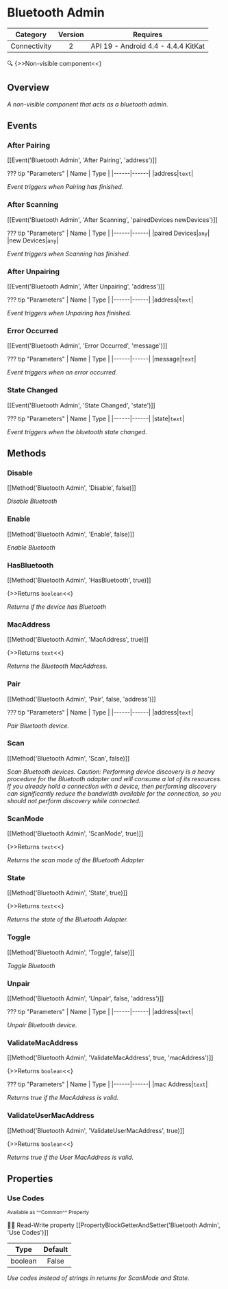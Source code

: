 # Bluetooth Admin

| Category | Version | Requires |
|:--------:|:-------:|:--------:|
|Connectivity|2|API 19 - Android 4.4 - 4.4.4 KitKat|

:mag: {>>Non-visible component<<}

## Overview

_A non-visible component that acts as a bluetooth admin._

## Events

### After Pairing

[[Event('Bluetooth Admin', 'After Pairing', 'address')]]

??? tip "Parameters"
    | Name | Type |
    |------|------|
    |address|`text`|


_Event triggers when Pairing has finished._

### After Scanning

[[Event('Bluetooth Admin', 'After Scanning', 'pairedDevices newDevices')]]

??? tip "Parameters"
    | Name | Type |
    |------|------|
    |paired Devices|`any`|
    |new Devices|`any`|


_Event triggers when Scanning has finished._

### After Unpairing

[[Event('Bluetooth Admin', 'After Unpairing', 'address')]]

??? tip "Parameters"
    | Name | Type |
    |------|------|
    |address|`text`|


_Event triggers when Unpairing has finished._

### Error Occurred

[[Event('Bluetooth Admin', 'Error Occurred', 'message')]]

??? tip "Parameters"
    | Name | Type |
    |------|------|
    |message|`text`|


_Event triggers when an error occurred._

### State Changed

[[Event('Bluetooth Admin', 'State Changed', 'state')]]

??? tip "Parameters"
    | Name | Type |
    |------|------|
    |state|`text`|


_Event triggers when the bluetooth state changed._

## Methods

### Disable

[[Method('Bluetooth Admin', 'Disable', false)]]

_Disable Bluetooth_

### Enable

[[Method('Bluetooth Admin', 'Enable', false)]]

_Enable Bluetooth_

### HasBluetooth

[[Method('Bluetooth Admin', 'HasBluetooth', true)]]

{>>Returns `boolean`<<}

_Returns if the device has Bluetooth_

### MacAddress

[[Method('Bluetooth Admin', 'MacAddress', true)]]

{>>Returns `text`<<}

_Returns the Bluetooth MacAddress._

### Pair

[[Method('Bluetooth Admin', 'Pair', false, 'address')]]

??? tip "Parameters"
    | Name | Type |
    |------|------|
    |address|`text`|


_Pair Bluetooth device._

### Scan

[[Method('Bluetooth Admin', 'Scan', false)]]

_Scan Bluetooth devices. Caution: Performing device discovery is a heavy procedure for the Bluetooth adapter and will consume a lot of its resources. If you already hold a connection with a device, then performing discovery can significantly reduce the bandwidth available for the connection, so you should not perform discovery while connected._

### ScanMode

[[Method('Bluetooth Admin', 'ScanMode', true)]]

{>>Returns `text`<<}

_Returns the scan mode of the Bluetooth Adapter_

### State

[[Method('Bluetooth Admin', 'State', true)]]

{>>Returns `text`<<}

_Returns the state of the Bluetooth Adapter._

### Toggle

[[Method('Bluetooth Admin', 'Toggle', false)]]

_Toggle Bluetooth_

### Unpair

[[Method('Bluetooth Admin', 'Unpair', false, 'address')]]

??? tip "Parameters"
    | Name | Type |
    |------|------|
    |address|`text`|


_Unpair Bluetooth device._

### ValidateMacAddress

[[Method('Bluetooth Admin', 'ValidateMacAddress', true, 'macAddress')]]

{>>Returns `boolean`<<}

??? tip "Parameters"
    | Name | Type |
    |------|------|
    |mac Address|`text`|


_Returns true if the MacAddress is valid._

### ValidateUserMacAddress

[[Method('Bluetooth Admin', 'ValidateUserMacAddress', true)]]

{>>Returns `boolean`<<}

_Returns true if the User MacAddress is valid._

## Properties

### Use Codes

<small>Available as ^^Common^^ Property</small>

:eyes::pencil: Read-Write property
[[PropertyBlockGetterAndSetter('Bluetooth Admin', 'Use Codes')]]

| Type | Default |
|:----:|:-------:|
|boolean|False|

_Use codes instead of strings in returns for ScanMode and State._